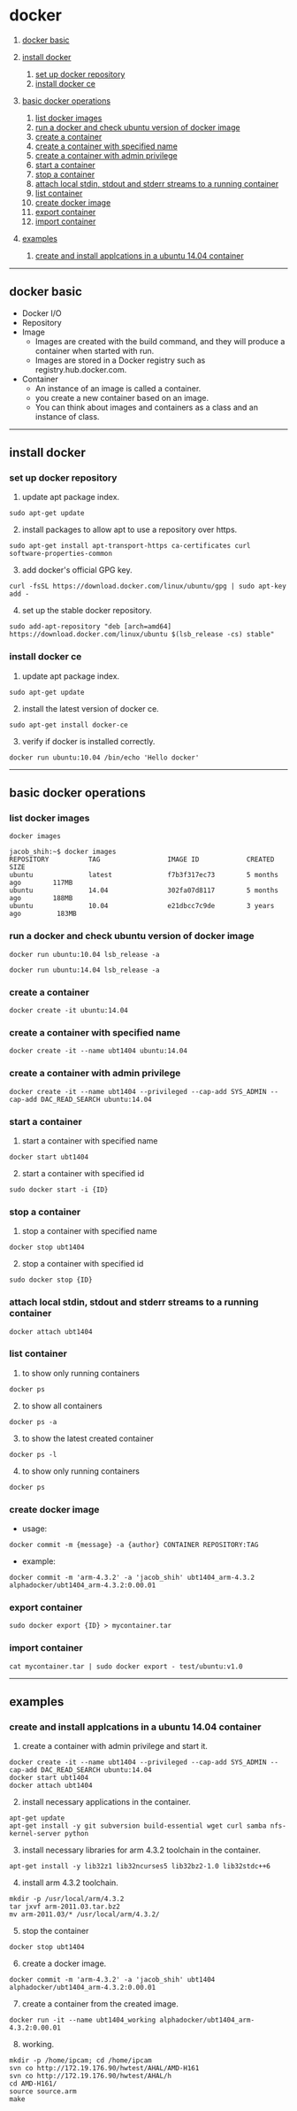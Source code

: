 
# docker

1. [docker basic](#docker_basic)
2. [install docker](#install_docker)
   1. [set up docker repository](#set_up_docker_repository)
   1. [install docker ce](#install_docker_ce)

3. [basic docker operations](#basic_docker_operations)
   1. [list docker images](#list_docker_images)
   1. [run a docker and check ubuntu version of docker image](#run_a_docker_and_check_ubuntu_version_of_docker_image)
   1. [create a container](#create_a_container)
   1. [create a container with specified name](#create_a_container_with_specified_name)
   1. [create a container with admin privilege](#create_a_container_with_admin_privilege)
   1. [start a container](#start_a_container)
   1. [stop a container](#stop_a_container)
   1. [attach local stdin, stdout and stderr streams to a running container](#attach_tty_io_to_a_running_container)
   1. [list container](#list_container)
   1. [create docker image](#create_docker_image)
   1. [export container](#export_container)
   1. [import container](#import_container)
4. [examples](#examples)
   1. [create and install applcations in a ubuntu 14.04 container](#example_create_ubuntu_1404_container)

---

<a name="docker_basic" />

## docker basic
* Docker I/O
* Repository
* Image
   - Images are created with the build command, and they will produce a container when started with run.
   - Images are stored in a Docker registry such as registry.hub.docker.com.
* Container
   - An instance of an image is called a container.
   - you create a new container based on an image.
   - You can think about images and containers as a class and an instance of class.

---

<a name="install_docker" />

## install docker

<a name="set_up_docker_repository" />

### set up docker repository
1. update apt package index.
```
sudo apt-get update
```

2. install packages to allow apt to use a repository over https.
```
sudo apt-get install apt-transport-https ca-certificates curl software-properties-common
```

3. add docker's official GPG key.
```
curl -fsSL https://download.docker.com/linux/ubuntu/gpg | sudo apt-key add -
```

4. set up the stable docker repository.
```
sudo add-apt-repository "deb [arch=amd64] https://download.docker.com/linux/ubuntu $(lsb_release -cs) stable"
```

<a name="install_docker_ce" />

### install docker ce
1. update apt package index.
```
sudo apt-get update
```

2. install the latest version of docker ce.
```
sudo apt-get install docker-ce
```

3. verify if docker is installed correctly.
```
docker run ubuntu:10.04 /bin/echo 'Hello docker'
```

---
<a name='basic_docker_operations'/>

## basic docker operations

<a name="list_docker_images" />

### list docker images
```
docker images
```
```
jacob_shih:~$ docker images
REPOSITORY          TAG                 IMAGE ID            CREATED             SIZE
ubuntu              latest              f7b3f317ec73        5 months ago        117MB
ubuntu              14.04               302fa07d8117        5 months ago        188MB
ubuntu              10.04               e21dbcc7c9de        3 years ago         183MB
```

<a name="run_a_docker_and_check_ubuntu_version_of_docker_image" />

### run a docker and check ubuntu version of docker image
```
docker run ubuntu:10.04 lsb_release -a
```
```
docker run ubuntu:14.04 lsb_release -a
```

<a name="create_a_container" />

### create a container
```
docker create -it ubuntu:14.04
```

<a name="create_a_container_with_specified_name" />

### create a container with specified name
```
docker create -it --name ubt1404 ubuntu:14.04
```

<a name="create_a_container_with_admin_privilege" />

### create a container with admin privilege
```
docker create -it --name ubt1404 --privileged --cap-add SYS_ADMIN --cap-add DAC_READ_SEARCH ubuntu:14.04
```

<a name="start_a_container" />

### start a container
1. start a container with specified name
```
docker start ubt1404
```

2. start a container with specified id
```
sudo docker start -i {ID}
```

<a name="stop_a_container" />

### stop a container
1. stop a container with specified name
```
docker stop ubt1404
```

2. stop a container with specified id
```
sudo docker stop {ID}
```

<a name="attach_tty_io_to_a_running_container" />

### attach local stdin, stdout and stderr streams to a running container
```
docker attach ubt1404
```

<a name="list_container" />

### list container
1. to show only running containers
```
docker ps
```

2. to show all containers
```
docker ps -a
```

3. to show the latest created container
```
docker ps -l
```

4. to show only running containers
```
docker ps
```

<a name="create_docker_image" />

### create docker image
   - usage:
```
docker commit -m {message} -a {author} CONTAINER REPOSITORY:TAG
```

   - example:
```
docker commit -m 'arm-4.3.2' -a 'jacob_shih' ubt1404_arm-4.3.2 alphadocker/ubt1404_arm-4.3.2:0.00.01
```

<a name="export_container" />

### export container
```
sudo docker export {ID} > mycontainer.tar
```

<a name="import_container" />

### import container
```
cat mycontainer.tar | sudo docker export - test/ubuntu:v1.0
```

---

<a name="examples" />

## examples

<a name="example_create_ubuntu_1404_container" />

### create and install applcations in a ubuntu 14.04 container
1. create a container with admin privilege and start it.
```
docker create -it --name ubt1404 --privileged --cap-add SYS_ADMIN --cap-add DAC_READ_SEARCH ubuntu:14.04
docker start ubt1404
docker attach ubt1404
```

2. install necessary applications in the container.
```
apt-get update
apt-get install -y git subversion build-essential wget curl samba nfs-kernel-server python
```

3. install necessary libraries for arm 4.3.2 toolchain in the container.
```
apt-get install -y lib32z1 lib32ncurses5 lib32bz2-1.0 lib32stdc++6
```

4. install arm 4.3.2 toolchain.
```
mkdir -p /usr/local/arm/4.3.2
tar jxvf arm-2011.03.tar.bz2
mv arm-2011.03/* /usr/local/arm/4.3.2/
```

5. stop the container
```
docker stop ubt1404
```

6. create a docker image.
```
docker commit -m 'arm-4.3.2' -a 'jacob_shih' ubt1404 alphadocker/ubt1404_arm-4.3.2:0.00.01
```

7. create a container from the created image.
```
docker run -it --name ubt1404_working alphadocker/ubt1404_arm-4.3.2:0.00.01
```

8. working.
```
mkdir -p /home/ipcam; cd /home/ipcam
svn co http://172.19.176.90/hwtest/AHAL/AMD-H161
svn co http://172.19.176.90/hwtest/AHAL/h
cd AMD-H161/
source source.arm
make
```

